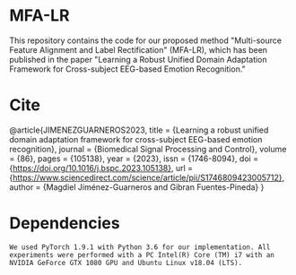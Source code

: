 # MFA-LR
This repository contains the code for our proposed method "Multi-source Feature Alignment and Label Rectification"  (MFA-LR), which has been published in the paper "Learning a Robust Unified Domain Adaptation Framework for Cross-subject EEG-based Emotion Recognition."


# Cite

@article{JIMENEZGUARNEROS2023,
title = {Learning a robust unified domain adaptation framework for cross-subject EEG-based emotion recognition},
journal = {Biomedical Signal Processing and Control},
volume = {86},
pages = {105138},
year = {2023},
issn = {1746-8094},
doi = {https://doi.org/10.1016/j.bspc.2023.105138},
url = {https://www.sciencedirect.com/science/article/pii/S1746809423005712},
author = {Magdiel Jiménez-Guarneros and Gibran Fuentes-Pineda}
}

# Dependencies
	We used PyTorch 1.9.1 with Python 3.6 for our implementation. All experiments were performed with a PC Intel(R) Core (TM) i7 with an NVIDIA GeForce GTX 1080 GPU and Ubuntu Linux v18.04 (LTS).
